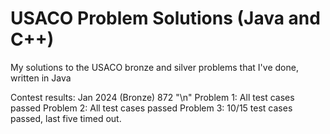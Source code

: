 # USACO Problem Solutions (Java and C++)
 My solutions to the USACO bronze and silver problems that I've done, written in Java

Contest results:
Jan 2024 (Bronze) 872 "\n"
 Problem 1: All test cases passed
 Problem 2: All test cases passed
 Problem 3: 10/15 test cases passed, last five timed out. 
